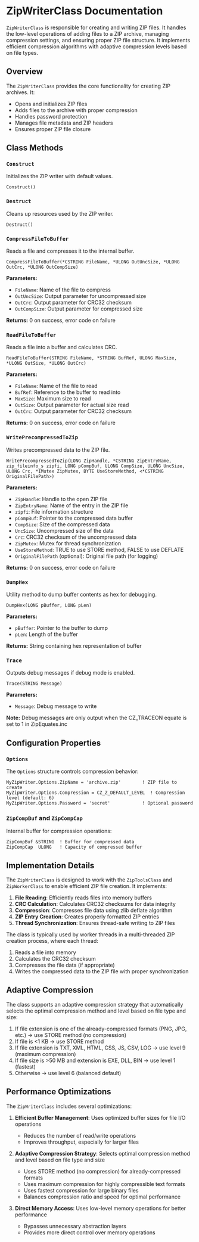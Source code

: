 # ZipWriterClass Documentation

`ZipWriterClass` is responsible for creating and writing ZIP files. It handles the low-level operations of adding files to a ZIP archive, managing compression settings, and ensuring proper ZIP file structure. It implements efficient compression algorithms with adaptive compression levels based on file types.

## Overview

The `ZipWriterClass` provides the core functionality for creating ZIP archives. It:

- Opens and initializes ZIP files
- Adds files to the archive with proper compression
- Handles password protection
- Manages file metadata and ZIP headers
- Ensures proper ZIP file closure

## Class Methods

### `Construct`

Initializes the ZIP writer with default values.

```clarion
Construct()
```

### `Destruct`

Cleans up resources used by the ZIP writer.

```clarion
Destruct()
```

### `CompressFileToBuffer`

Reads a file and compresses it to the internal buffer.

```clarion
CompressFileToBuffer(*CSTRING FileName, *ULONG OutUncSize, *ULONG OutCrc, *ULONG OutCompSize)
```

**Parameters:**
- `FileName`: Name of the file to compress
- `OutUncSize`: Output parameter for uncompressed size
- `OutCrc`: Output parameter for CRC32 checksum
- `OutCompSize`: Output parameter for compressed size

**Returns:** 0 on success, error code on failure

### `ReadFileToBuffer`

Reads a file into a buffer and calculates CRC.

```clarion
ReadFileToBuffer(STRING FileName, *STRING BufRef, ULONG MaxSize, *ULONG OutSize, *ULONG OutCrc)
```

**Parameters:**
- `FileName`: Name of the file to read
- `BufRef`: Reference to the buffer to read into
- `MaxSize`: Maximum size to read
- `OutSize`: Output parameter for actual size read
- `OutCrc`: Output parameter for CRC32 checksum

**Returns:** 0 on success, error code on failure

### `WritePrecompressedToZip`

Writes precompressed data to the ZIP file.

```clarion
WritePrecompressedToZip(LONG ZipHandle, *CSTRING ZipEntryName, zip_fileinfo_s zipfi, LONG pCompBuf, ULONG CompSize, ULONG UncSize, ULONG Crc, *IMutex ZipMutex, BYTE UseStoreMethod, <*CSTRING OriginalFilePath>)
```

**Parameters:**
- `ZipHandle`: Handle to the open ZIP file
- `ZipEntryName`: Name of the entry in the ZIP file
- `zipfi`: File information structure
- `pCompBuf`: Pointer to the compressed data buffer
- `CompSize`: Size of the compressed data
- `UncSize`: Uncompressed size of the data
- `Crc`: CRC32 checksum of the uncompressed data
- `ZipMutex`: Mutex for thread synchronization
- `UseStoreMethod`: TRUE to use STORE method, FALSE to use DEFLATE
- `OriginalFilePath` (optional): Original file path (for logging)

**Returns:** 0 on success, error code on failure

### `DumpHex`

Utility method to dump buffer contents as hex for debugging.

```clarion
DumpHex(LONG pBuffer, LONG pLen)
```

**Parameters:**
- `pBuffer`: Pointer to the buffer to dump
- `pLen`: Length of the buffer

**Returns:** String containing hex representation of buffer

### `Trace`

Outputs debug messages if debug mode is enabled.

```clarion
Trace(STRING Message)
```

**Parameters:**
- `Message`: Debug message to write

**Note:** Debug messages are only output when the CZ_TRACEON equate is set to 1 in ZipEquates.inc

## Configuration Properties

### `Options`

The `Options` structure controls compression behavior:

```clarion
MyZipWriter.Options.ZipName = 'archive.zip'        ! ZIP file to create
MyZipWriter.Options.Compression = CZ_Z_DEFAULT_LEVEL  ! Compression level (default: 6)
MyZipWriter.Options.Password = 'secret'            ! Optional password
```

### `ZipCompBuf` and `ZipCompCap`

Internal buffer for compression operations:

```clarion
ZipCompBuf &STRING  ! Buffer for compressed data
ZipCompCap  ULONG   ! Capacity of compressed buffer
```

## Implementation Details

The `ZipWriterClass` is designed to work with the `ZipToolsClass` and `ZipWorkerClass` to enable efficient ZIP file creation. It implements:

1. **File Reading**: Efficiently reads files into memory buffers
2. **CRC Calculation**: Calculates CRC32 checksums for data integrity
3. **Compression**: Compresses file data using zlib deflate algorithm
4. **ZIP Entry Creation**: Creates properly formatted ZIP entries
5. **Thread Synchronization**: Ensures thread-safe writing to ZIP files

The class is typically used by worker threads in a multi-threaded ZIP creation process, where each thread:

1. Reads a file into memory
2. Calculates the CRC32 checksum
3. Compresses the file data (if appropriate)
4. Writes the compressed data to the ZIP file with proper synchronization

## Adaptive Compression

The class supports an adaptive compression strategy that automatically selects the optimal compression method and level based on file type and size:

1. If file extension is one of the already-compressed formats (PNG, JPG, etc.) → use STORE method (no compression)
2. If file is <1 KB → use STORE method
3. If file extension is TXT, XML, HTML, CSS, JS, CSV, LOG → use level 9 (maximum compression)
4. If file size is >50 MB and extension is EXE, DLL, BIN → use level 1 (fastest)
5. Otherwise → use level 6 (balanced default)

## Performance Optimizations

The `ZipWriterClass` includes several optimizations:

1. **Efficient Buffer Management**: Uses optimized buffer sizes for file I/O operations
   - Reduces the number of read/write operations
   - Improves throughput, especially for larger files

2. **Adaptive Compression Strategy**: Selects optimal compression method and level based on file type and size
   - Uses STORE method (no compression) for already-compressed formats
   - Uses maximum compression for highly compressible text formats
   - Uses fastest compression for large binary files
   - Balances compression ratio and speed for optimal performance

3. **Direct Memory Access**: Uses low-level memory operations for better performance
   - Bypasses unnecessary abstraction layers
   - Provides more direct control over memory operations